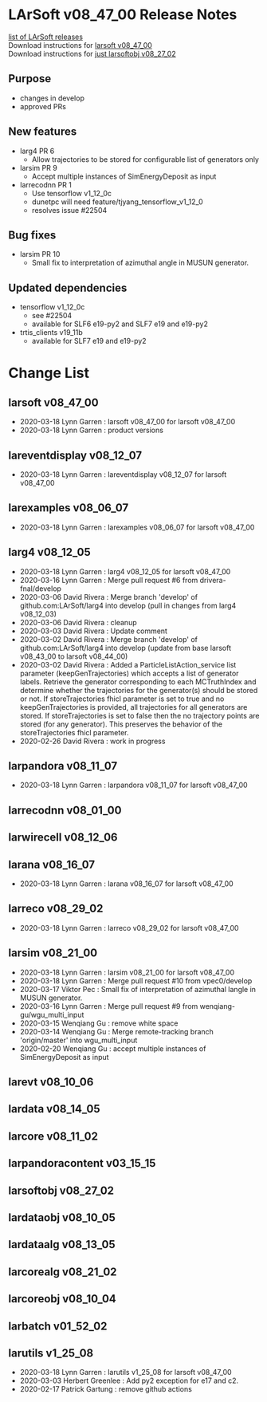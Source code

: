 # LArSoft v08_47_00 Release Notes



[list of LArSoft releases](LArSoft_release_list)  
Download instructions for [larsoft v08_47_00](http://scisoft.fnal.gov/scisoft/bundles/larsoft/v08_47_00/larsoft-v08_47_00.html)  
Download instructions for [just larsoftobj v08_27_02](http://scisoft.fnal.gov/scisoft/bundles/larsoftobj/v08_27_02/larsoftobj-v08_27_02.html)

## Purpose

-   changes in develop
-   approved PRs

## New features

-   larg4 PR 6
    -   Allow trajectories to be stored for configurable list of generators only
-   larsim PR 9
    -   Accept multiple instances of SimEnergyDeposit as input
-   larrecodnn PR 1
    -   Use tensorflow v1_12_0c
    -   dunetpc will need feature/tjyang_tensorflow_v1_12_0
    -   resolves issue \#22504

## Bug fixes

-   larsim PR 10
    -   Small fix to interpretation of azimuthal angle in MUSUN generator.

## Updated dependencies

-   tensorflow v1_12_0c
    -   see \#22504
    -   available for SLF6 e19-py2 and SLF7 e19 and e19-py2
-   trtis_clients v19_11b
    -   available for SLF7 e19 and e19-py2

# Change List

## larsoft v08_47_00

-   2020-03-18 Lynn Garren : larsoft v08_47_00 for larsoft v08_47_00
-   2020-03-18 Lynn Garren : product versions

## lareventdisplay v08_12_07

-   2020-03-18 Lynn Garren : lareventdisplay v08_12_07 for larsoft v08_47_00

## larexamples v08_06_07

-   2020-03-18 Lynn Garren : larexamples v08_06_07 for larsoft v08_47_00

## larg4 v08_12_05

-   2020-03-18 Lynn Garren : larg4 v08_12_05 for larsoft v08_47_00
-   2020-03-16 Lynn Garren : Merge pull request \#6 from drivera-fnal/develop
-   2020-03-06 David Rivera : Merge branch 'develop' of github.com:LArSoft/larg4 into develop (pull in changes from larg4 v08_12_03)
-   2020-03-06 David Rivera : cleanup
-   2020-03-03 David Rivera : Update comment
-   2020-03-02 David Rivera : Merge branch 'develop' of github.com:LArSoft/larg4 into develop (update from base larsoft v08_43_00 to larsoft v08_44_00)
-   2020-03-02 David Rivera : Added a ParticleListAction_service list parameter (keepGenTrajectories) which accepts a list of generator labels. Retrieve the generator corresponding to each MCTruthIndex and determine whether the trajectories for the generator(s) should be stored or not. If storeTrajectories fhicl parameter is set to true and no keepGenTrajectories is provided, all trajectories for all generators are stored. If storeTrajectories is set to false then the no trajectory points are stored (for any generator). This preserves the behavior of the storeTrajectories fhicl parameter.
-   2020-02-26 David Rivera : work in progress

## larpandora v08_11_07

-   2020-03-18 Lynn Garren : larpandora v08_11_07 for larsoft v08_47_00

## larrecodnn v08_01_00

## larwirecell v08_12_06

## larana v08_16_07

-   2020-03-18 Lynn Garren : larana v08_16_07 for larsoft v08_47_00

## larreco v08_29_02

-   2020-03-18 Lynn Garren : larreco v08_29_02 for larsoft v08_47_00

## larsim v08_21_00

-   2020-03-18 Lynn Garren : larsim v08_21_00 for larsoft v08_47_00
-   2020-03-18 Lynn Garren : Merge pull request \#10 from vpec0/develop
-   2020-03-17 Viktor Pec : Small fix of interpretation of azimuthal langle in MUSUN generator.
-   2020-03-16 Lynn Garren : Merge pull request \#9 from wenqiang-gu/wgu_multi_input
-   2020-03-15 Wenqiang Gu : remove white space
-   2020-03-14 Wenqiang Gu : Merge remote-tracking branch 'origin/master' into wgu_multi_input
-   2020-02-20 Wenqiang Gu : accept multiple instances of SimEnergyDeposit as input

## larevt v08_10_06

## lardata v08_14_05

## larcore v08_11_02

## larpandoracontent v03_15_15

## larsoftobj v08_27_02

## lardataobj v08_10_05

## lardataalg v08_13_05

## larcorealg v08_21_02

## larcoreobj v08_10_04

## larbatch v01_52_02

## larutils v1_25_08

-   2020-03-18 Lynn Garren : larutils v1_25_08 for larsoft v08_47_00
-   2020-03-03 Herbert Greenlee : Add py2 exception for e17 and c2.
-   2020-02-17 Patrick Gartung : remove github actions
